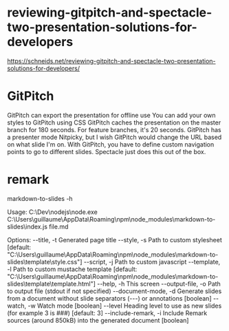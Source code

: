 

# reviewing-gitpitch-and-spectacle-two-presentation-solutions-for-developers

https://schneids.net/reviewing-gitpitch-and-spectacle-two-presentation-solutions-for-developers/

# GitPitch

GitPitch can export the presentation for offline use
You can add your own styles to GitPitch using CSS
GitPitch caches the presentation on the master branch for 180 seconds. For feature branches, it's 20 seconds. 
GitPitch has a presenter mode
Nitpicky, but I wish GitPitch would change the URL based on what slide I'm on. With GitPitch, you have to define custom navigation points to go to different slides. Spectacle just does this out of the box.

# remark

markdown-to-slides -h

Usage: C:\Dev\nodejs\node.exe C:\Users\guillaume\AppData\Roaming\npm\node_modules\markdown-to-slides\index.js file.md

Options:
  --title, -t           Generated page title
  --style, -s           Path to custom stylesheet                                                      [default: "C:\\Users\\guillaume\\AppData\\Roaming\\npm\\node_modules\\markdown-to-slides\\template\\style.css"]
  --script, -j          Path to custom javascript
  --template, -l        Path to custom mustache template                                               [default: "C:\\Users\\guillaume\\AppData\\Roaming\\npm\\node_modules\\markdown-to-slides\\template\\template.html"]
  --help, -h            This screen
  --output-file, -o     Path to output file (stdout if not specified)
  --document-mode, -d   Generate slides from a document without slide separators (---) or annotations  [boolean]
  --watch, -w           Watch mode                                                                     [boolean]
  --level               Heading level to use as new slides (for example 3 is ###)                      [default: 3]
  --include-remark, -i  Include Remark sources (around 850kB) into the generated document              [boolean]
